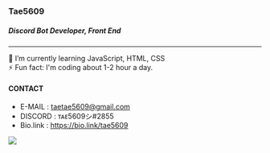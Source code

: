 ### Tae5609
##### Discord Bot Developer, Front End
<hr />

🌱 I’m currently learning JavaScript, HTML, CSS <br>
⚡ Fun fact: I'm coding about 1-2 hour a day.

#### CONTACT
- E-MAIL : taetae5609@gmail.com <br>
- DISCORD : ᴛᴀᴇ5609シ#2855 <br>
- Bio.link : https://bio.link/tae5609

<img align="center" src="https://github-readme-stats.vercel.app/api/top-langs/?username=Tae5609&theme=dark" />
